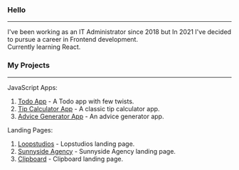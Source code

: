 ### Hello 
---
I've been working as an IT Administrator since 2018 but In 2021 I've decided to pursue a career in Frontend development.
<br />
Currently learning React.

### My Projects
---
JavaScript Apps:

1. [Todo App](https://radoslawlagan.github.io/Todo-app/) - A Todo app with few twists.
2. [Tip Calculator App](https://radoslawlagan.github.io/Tip-calculator-app/) - A classic tip calculator app.
3. [Advice Generator App](https://radoslawlagan.github.io/Advice-generator-app/) - An advice generator app.

Landing Pages:

1. [Loopstudios](https://radoslawlagan.github.io/Loopstudios-landing-page/) - Lopstudios landing page.
2. [Sunnyside Agency](https://radoslawlagan.github.io/Sunnyside-agency-landing-page/) - Sunnyside Agency landing page.
3. [Clipboard](https://radoslawlagan.github.io/Clipboard-landing-page/) - Clipboard landing page.
